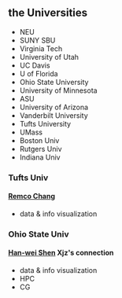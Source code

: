 ## the Universities
- NEU
- SUNY SBU
- Virginia Tech
- University of Utah
- UC Davis
- U of Florida
- Ohio State University
- University of Minnesota
- ASU
- University of Arizona
- Vanderbilt University
- Tufts University
- UMass
- Boston Univ
- Rutgers Univ
- Indiana Univ

### Tufts Univ
#### [Remco Chang](http://www.cs.tufts.edu/~remco/)
- data & info visualization

### Ohio State Univ
#### [Han-wei Shen](http://web.cse.ohio-state.edu/~shen.94/shen.94/Welcome.html) **Xjz's connection**
- data & info visualization
- HPC
- CG